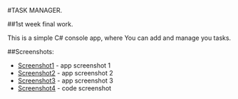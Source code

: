 #TASK MANAGER.

##1st week final work.

This is a simple C# console app, where You can add and manage you tasks.

##Screenshots:
* [Screenshot1](https://github.com/julas123/Task_Manager_app/blob/master/Warsztat_Juliusz/Warsztat_1_Juliusz/ProgramData/screenshots/screen1.PNG?raw=true) - app screenshot 1
* [Screenshot2](https://github.com/julas123/Task_Manager_app/blob/master/Warsztat_Juliusz/Warsztat_1_Juliusz/ProgramData/screenshots/screen2.PNG?raw=true) - app screenshot 2
* [Screenshot3](https://github.com/julas123/Task_Manager_app/blob/master/Warsztat_Juliusz/Warsztat_1_Juliusz/ProgramData/screenshots/screen3.PNG?raw=true) - app screenshot 3
* [Screenshot4](https://github.com/julas123/Task_Manager_app/blob/master/Warsztat_Juliusz/Warsztat_1_Juliusz/ProgramData/screenshots/code.PNG?raw=true) - code screenshot
